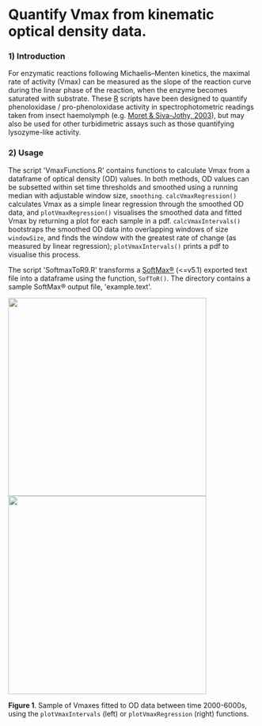 # Quantify Vmax from kinematic optical density data.

### 1) Introduction
For enzymatic reactions following Michaelis–Menten kinetics, the maximal rate of activity (Vmax) can be measured as the slope of the reaction curve during the linear phase of the reaction, when the enzyme becomes saturated with substrate. These [R](https://www.r-project.org/) scripts have been designed to quantify phenoloxidase / pro-phenoloxidase activity in spectrophotometric readings taken from insect haemolymph (e.g. [Moret & Siva-Jothy, 2003](rspb.royalsocietypublishing.org/content/270/1532/2475)), but may also be used for other turbidimetric assays such as those quantifying lysozyme-like activity.

### 2) Usage
The script 'VmaxFunctions.R' contains functions to calculate Vmax from a dataframe of optical density (OD) values. In both methods, OD values can be subsetted within set time thresholds and smoothed using a running median with adjustable window size, `smoothing`. `calcVmaxRegression()` calculates Vmax as a simple linear regression through the smoothed OD data, and `plotVmaxRegression()` visualises the smoothed data and fitted Vmax by returning a plot for each sample in a pdf. `calcVmaxIntervals()` bootstraps the smoothed OD data into overlapping windows of size `windowSize`, and finds the window with the greatest rate of change (as measured by linear regression); `plotVmaxIntervals()` prints a pdf to visualise this process.

The script 'SoftmaxToR9.R' transforms a [SoftMax®](http://www.moleculardevices.com/systems/microplate-readers/softmax-pro-data-acquisition-and-analysis-software) (<=v5.1) exported text file into a dataframe using the function, `SofToR()`. The directory contains a sample SoftMax® output file, 'example.text'.

<img src="https://cloud.githubusercontent.com/assets/17113779/14283357/016d07ee-fb3b-11e5-9908-5ec8d24f9128.png" width="400">
<img src="https://cloud.githubusercontent.com/assets/17113779/14283358/01871c24-fb3b-11e5-9c3f-34c48a6027ae.png" width="400">

**Figure 1**. Sample of Vmaxes fitted to OD data between time 2000-6000s, using the `plotVmaxIntervals` (left) or `plotVmaxRegression` (right) functions.
